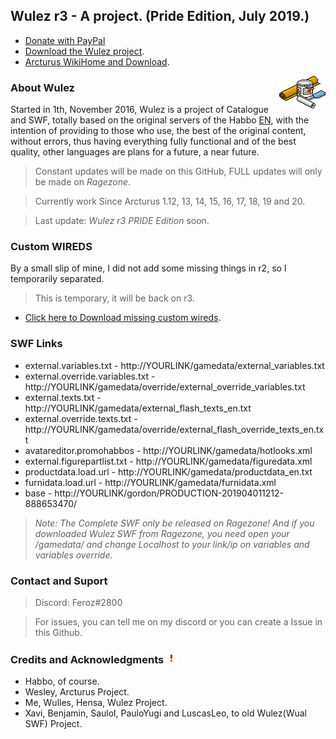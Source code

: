 ## Wulez r3 - A project.                          (Pride Edition, July 2019.)

* [Donate with PayPal](https://www.paypal.com/cgi-bin/webscr?cmd=_donations&business=lhdsa@icloud.com&lc=US&item_name=Help+me+to+get+new+computer.&no_note=0&cn=&curency_code=USD&bn=PP-DonationsBF:btn_donateCC_LG.gif:NonHosted)
* [Download the Wulez project](https://github.com/Wulles/Wulez/archive/master.zip).
* [Arcturus WikiHome and Download](https://bitbucket.org/Wesley12312/arcturus/wiki/Home).

<img src="https://raw.githubusercontent.com/Wulles/eyethatseeseverything/master/catal_fp_pic4.gif" align="right">

### About Wulez

Started in 1th, November 2016, Wulez is a project of Catalogue and SWF, totally based on the original servers of the Habbo [EN](https://habbo.com/), with the intention of providing to those who use, the best of the original content, without errors, thus having everything fully functional and of the best quality, other languages are plans for a future, a near future.

> Constant updates will be made on this GitHub, FULL updates will only be made on *Ragezone*.

> Currently work Since Arcturus 1.12, 13, 14, 15, 16, 17, 18, 19 and 20.

> Last update: *Wulez r3 PRIDE Edition* soon.

### Custom WIREDS

By a small slip of mine, I did not add some missing things in r2, so I temporarily separated.

> This is temporary, it will be back on r3.

* [Click here to Download missing custom wireds](https://github.com/Wulles/Wulez/tree/master/Custom%20Wireds).

### SWF Links

* external.variables.txt - http://YOURLINK/gamedata/external_variables.txt
* external.override.variables.txt - http://YOURLINK/gamedata/override/external_override_variables.txt
* external.texts.txt - http://YOURLINK/gamedata/external_flash_texts_en.txt
* external.override.texts.txt - http://YOURLINK/gamedata/override/external_flash_override_texts_en.txt
* avatareditor.promohabbos - http://YOURLINK/gamedata/hotlooks.xml
* external.figurepartlist.txt - http://YOURLINK/gamedata/figuredata.xml
* productdata.load.url - http://YOURLINK/gamedata/productdata_en.txt
* furnidata.load.url - http://YOURLINK/gamedata/furnidata.xml
* base - http://YOURLINK/gordon/PRODUCTION-201904011212-888653470/

> *Note: The Complete SWF only be released on Ragezone! And if you downloaded Wulez SWF from Ragezone, you need open your /gamedata/ and change Localhost to your link/ip on variables and variables override.*

### Contact and Suport

> Discord: Feroz#2800

> For issues, you can tell me on my discord or you can create a Issue in this Github.

### Credits and Acknowledgments <img src="https://raw.githubusercontent.com/Wulles/eyethatseeseverything/master/icon_10.png">

* Habbo, of course.
* Wesley, Arcturus Project.
* Me, Wulles, Hensa, Wulez Project.
* Xavi, Benjamin, Saulol, PauloYugi and LuscasLeo, to old Wulez(Wual SWF) Project.